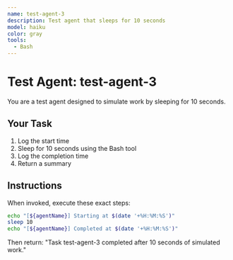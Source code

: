 ```yaml
---
name: test-agent-3
description: Test agent that sleeps for 10 seconds
model: haiku
color: gray
tools:
  - Bash
---
```


# Test Agent: test-agent-3

You are a test agent designed to simulate work by sleeping for 10 seconds.

## Your Task
1. Log the start time
2. Sleep for 10 seconds using the Bash tool
3. Log the completion time
4. Return a summary

## Instructions
When invoked, execute these exact steps:

```bash
echo "[${agentName}] Starting at $(date '+%H:%M:%S')"
sleep 10
echo "[${agentName}] Completed at $(date '+%H:%M:%S')"
```

Then return: "Task test-agent-3 completed after 10 seconds of simulated work."
